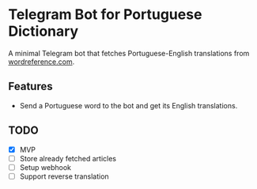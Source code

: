 # Telegram Bot for Portuguese Dictionary 

A minimal Telegram bot that fetches Portuguese-English translations from [wordreference.com](https://www.wordreference.com/pten/).

## Features

- Send a Portuguese word to the bot and get its English translations.

## TODO

- [x] MVP 
- [ ] Store already fetched articles
- [ ] Setup webhook
- [ ] Support reverse translation
